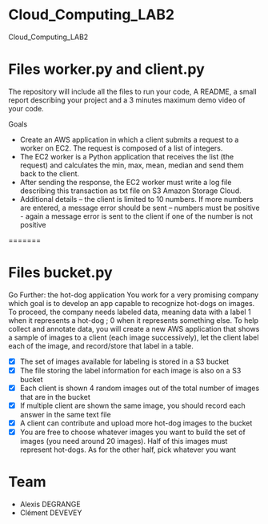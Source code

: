 # Cloud_Computing_LAB2
Cloud_Computing_LAB2

# Files worker.py and client.py
The repository will include all the files to run your code, A README, a small report describing your
project and a 3 minutes maximum demo video of your code.

Goals
- Create an AWS application in which a client submits a request to a worker on EC2. The request is
composed of a list of integers.
- The EC2 worker is a Python application that receives the list (the request) and calculates the min, max,
mean, median and send them back to the client.
- After sending the response, the EC2 worker must write a log file describing this transaction as txt file
on S3 Amazon Storage Cloud.
- Additional details
– the client is limited to 10 numbers. If more numbers are entered, a message error should be sent
– numbers must be positive - again a message error is sent to the client if one of the number is not
positive


=======
# Files bucket.py

Go Further: the hot-dog application
You work for a very promising company which goal is to develop an app capable to recognize hot-dogs on
images. To proceed, the company needs labeled data, meaning data with a label 1 when it represents a
hot-dog ; 0 when it represents something else. To help collect and annotate data, you will create a new AWS
application that shows a sample of images to a client (each image successively), let the client label each of
the image, and record/store that label in a table.
- [x] The set of images available for labeling is stored in a S3 bucket
- [x] The file storing the label information for each image is also on a S3 bucket
- [x] Each client is shown 4 random images out of the total number of images that are in the bucket
- [x] If multiple client are shown the same image, you should record each answer in the same text file
- [x] A client can contribute and upload more hot-dog images to the bucket
- [x] You are free to choose whatever images you want to build the set of images (you need around 20
images). Half of this images must represent hot-dogs. As for the other half, pick whatever you want

# Team
- Alexis DEGRANGE
- Clément DEVEVEY
